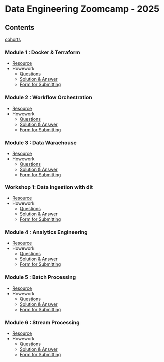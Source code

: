 # Data Engineering Zoomcamp - 2025

## Contents

[cohorts](https://github.com/DataTalksClub/data-engineering-zoomcamp/tree/8150d6bd9bce3936ad7f6cfefda5e20d6949ac8f/cohorts/2025)

### Module 1 : Docker & Terraform 
- [Resource](https://github.com/DataTalksClub/data-engineering-zoomcamp/tree/main/01-docker-terraform)
- Howework
  - [Questions](https://github.com/DataTalksClub/data-engineering-zoomcamp/blob/main/cohorts/2025/01-docker-terraform/homework.md)
  - [Solution & Answer](https://github.com/ketut-garjita/de-zoomcamp-2025/blob/main/homeworks/01-Docker-and-SQL.md)
  - [Form for Submitting](https://courses.datatalks.club/de-zoomcamp-2025/homework/hw1)

### Module 2 : Workflow Orchestration
- [Resource](https://github.com/DataTalksClub/data-engineering-zoomcamp/tree/main/02-workflow-orchestration)
- Howework
  - [Questions](https://github.com/DataTalksClub/data-engineering-zoomcamp/blob/main/cohorts/2025/02-workflow-orchestration/homework.md)
  - [Solution & Answer](https://github.com/ketut-garjita/de-zoomcamp-2025/blob/main/homeworks/02-workflow-orchestration.ipynb)
  - [Form for Submitting](https://courses.datatalks.club/de-zoomcamp-2025/homework/hw2)

### Module 3 : Data Waraehouse
- [Resource](https://github.com/DataTalksClub/data-engineering-zoomcamp/tree/main/03-data-warehouse)
- Howework
  - [Questions](https://github.com/DataTalksClub/data-engineering-zoomcamp/blob/main/cohorts/2025/03-data-warehouse/homework.md)
  - [Solution & Answer](https://github.com/ketut-garjita/de-zoomcamp-2025/blob/main/homeworks/03-datawarehouse.md)
  - [Form for Submitting](https://courses.datatalks.club/de-zoomcamp-2025/homework/hw3)

### Workshop 1: Data ingestion with dlt
- [Resource](https://github.com/DataTalksClub/data-engineering-zoomcamp/tree/main/cohorts/2025/workshops/dlt)
- Howework
  - [Questions](https://github.com/DataTalksClub/data-engineering-zoomcamp/blob/main/cohorts/2025/workshops/dlt/dlt_homework.md)
  - [Solution & Answer](https://colab.research.google.com/drive/1xtnig3la1MoGC_LGkFBHpqfea0iidZo1)
  - [Form for Submitting](https://courses.datatalks.club/de-zoomcamp-2025/homework/workshop1)

### Module 4 : Analytics Engineering
- [Resource](https://github.com/DataTalksClub/data-engineering-zoomcamp/tree/main/04-analytics-engineering)
- Howework
  - [Questions](https://github.com/DataTalksClub/data-engineering-zoomcamp/blob/main/cohorts/2025/04-analytics-engineering/homework.md)
  - [Solution & Answer](https://github.com/ketut-garjita/de-zoomcamp-2025/blob/main/homeworks/04-analytics-engineering.md)
  - [Form for Submitting](https://courses.datatalks.club/de-zoomcamp-2025/homework/hw4)

### Module 5 : Batch Processing
- [Resource](https://github.com/DataTalksClub/data-engineering-zoomcamp/tree/main/05-batch)
- Howework
  - [Questions](https://github.com/DataTalksClub/data-engineering-zoomcamp/blob/main/cohorts/2025/05-batch/homework.md)
  - [Solution & Answer](https://github.com/ketut-garjita/de-zoomcamp-2025/blob/main/homeworks/05-batch-processing.ipynb)
  - [Form for Submitting](https://courses.datatalks.club/de-zoomcamp-2025/homework/hw5)

### Module 6 : Stream Processing
- [Resource](https://github.com/DataTalksClub/data-engineering-zoomcamp/tree/main/06-streaming)
- Howework
  - [Questions](https://github.com/DataTalksClub/data-engineering-zoomcamp/blob/main/cohorts/2025/06-streaming/homework.md)
  - [Solution & Answer](https://github.com/ketut-garjita/de-zoomcamp-2025/blob/5cd056bab88ef04e1720509f47f1a5601b9dd537/homeworks/06-Stream-Processing.md)
  - [Form for Submitting](https://courses.datatalks.club/de-zoomcamp-2025/homework/hw6)
